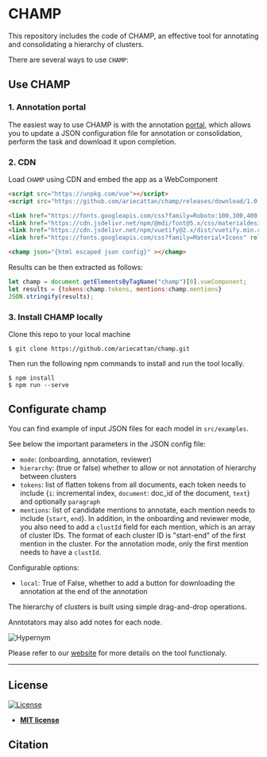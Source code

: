 # CHAMP 

This repository includes the code of CHAMP, an effective tool for annotating and consolidating a hierarchy of clusters. 

There are several ways to use `CHAMP`:

## Use CHAMP 

### 1.  Annotation portal 

The easiest way to use CHAMP is with the annotation [portal](https://cattana.pythonanywhere.com/), which allows you to update a JSON configuration file for annotation or consolidation, perform the task and download it upon completion. 

### 2. CDN 

Load `CHAMP` using CDN and embed the app as a WebComponent

```html
<script src="https://unpkg.com/vue"></script>
<script src="https://github.com/ariecattan/champ/releases/download/1.0.0/champ.min.js"></script>

<link href="https://fonts.googleapis.com/css?family=Roboto:100,300,400,500,700,900" rel="stylesheet">
<link href="https://cdn.jsdelivr.net/npm/@mdi/font@5.x/css/materialdesignicons.min.css" rel="stylesheet">
<link href="https://cdn.jsdelivr.net/npm/vuetify@2.x/dist/vuetify.min.css" rel="stylesheet">
<link href="https://fonts.googleapis.com/css?family=Material+Icons" rel="stylesheet">
```


```html
<champ json="{html escaped json config}" ></champ>
```

Results can be then extracted as follows:

```javascript
let champ = document.getElementsByTagName("champ")[0].vueComponent;
let results = {tokens:champ.tokens, mentions:champ.mentions}
JSON.stringify(results);
```

### 3. Install CHAMP locally

Clone this repo to your local machine 

```shell 
$ git clone https://github.com/ariecattan/champ.git
```

Then run the following npm commands to install and run the tool locally.
```shell
$ npm install
$ npm run --serve 
```


## Configurate champ

You can find example of input JSON files for each model in `src/examples`.

See below the important parameters in the JSON config file:
* `mode`: (onboarding, annotation, reviewer)
* `hierarchy`: (true or false) whether to allow or not annotation of hierarchy between clusters
* `tokens`: list of flatten tokens from all documents, each token needs to include {`i`: incremental index, `document`: doc_id of the document, `text`} and optionally `paragraph` 
* `mentions`: list of candidate mentions to annotate, each mention needs to include {`start`, `end`}. In addition, in the onboarding and reviewer mode, you also need to add a `clustId` field for each mention, which is an array of cluster IDs. The format of each cluster ID is "start-end" of the first mention in the cluster. For the annotation mode, only the first mention needs to have a `clustId`. 


Configurable options:
* `local`: True of False, whether to add a button for downloading the annotation at the end of the annotation

The hierarchy of clusters is built using simple drag-and-drop operations. 

Anntotators may also add notes for each node.

![Hypernym](src/assets/hypernym.gif)

Please refer to our [website](https://scico.apps.allenai.org/tool) for more details on the tool functionaly. 


---

## License

[![License](http://img.shields.io/:license-mit-blue.svg?style=flat-square)](http://badges.mit-license.org)

- **[MIT license](http://opensource.org/licenses/mit-license.php)**


## Citation 

